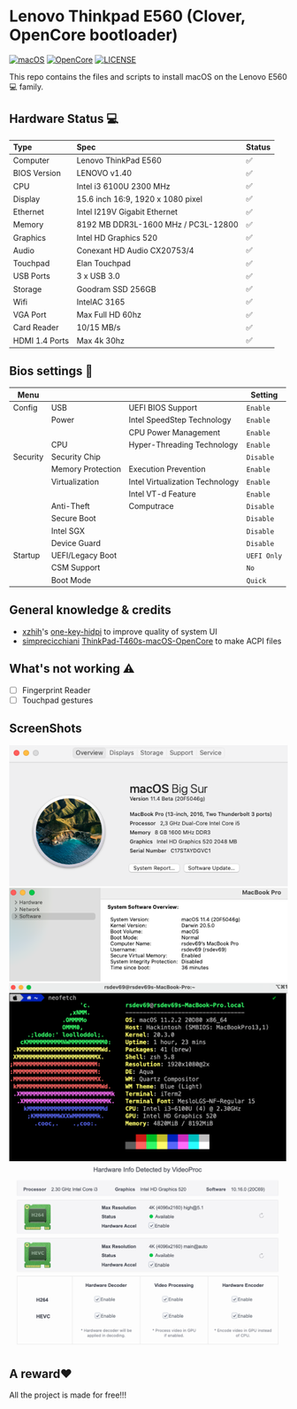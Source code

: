 # Lenovo Thinkpad E560 (Clover, OpenCore bootloader)

[![macOS](https://img.shields.io/badge/macOS-Big%20Sur-blue)](https://developer.apple.com/documentation/macos-release-notes)
[![OpenCore](https://img.shields.io/badge/OpenCore-0.6.9-green)](https://github.com/acidanthera/OpenCorePkg)
[![LICENSE](https://img.shields.io/badge/license-MIT-purple)](/LICENSE)

This repo contains the files and scripts to install macOS on the Lenovo E560💻 family.
 
## Hardware Status 💻

| Type           | Spec                                | Status|
|:---------------|:------------------------------------|:------|
| Computer       | Lenovo ThinkPad E560                | ✅ |
| BIOS Version   | LENOVO v1.40                        | ✅ |     
| CPU            | Intel i3 6100U 2300 MHz             | ✅ |
| Display        | 15.6 inch 16:9, 1920 x 1080 pixel   | ✅ |
| Ethernet       | Intel I219V Gigabit Ethernet        | ✅ |
| Memory         | 8192 MB DDR3L-1600 MHz / PC3L-12800 | ✅ |
| Graphics       | Intel HD Graphics 520               | ✅ |
| Audio          | Conexant HD Audio CX20753/4         | ✅ |
| Touchpad       | Elan Touchpad                       | ✅ |
| USB Ports      | 3 x USB 3.0                         | ✅ |
| Storage        | Goodram SSD 256GB                   | ✅ |
| Wifi            | IntelAC 3165                        | ✅ |
| VGA Port       | Max Full HD 60hz                    | ✅ |
| Card Reader    | 10/15 MB/s                          | ✅ |
| HDMI 1.4 Ports | Max 4k 30hz                         | ✅ |

## Bios settings 💾

| Menu     |                   |                                 | Setting     |
|----------|-------------------|---------------------------------|-------------|
| Config   | USB               | UEFI BIOS Support               | `Enable `   |
|          | Power             | Intel SpeedStep Technology      | `Enable `   |
|          |                   | CPU Power Management            | `Enable `   |
|          | CPU               | Hyper-Threading Technology      | `Enable `   |
| Security | Security Chip     |                                 | `Disable `  |
|          | Memory Protection | Execution Prevention            | `Enable `   |
|          | Virtualization    | Intel Virtualization Technology | `Enable `   |
|          |                   | Intel VT-d Feature              | `Enable `   |
|          | Anti-Theft        | Computrace                      | `Disable `  |
|          | Secure Boot       |                                 | `Disable `  |
|          | Intel SGX         |                                 | `Disable `  |
|          | Device Guard      |                                 | `Disable `  |
| Startup  | UEFI/Legacy Boot  |                                 | `UEFI Only` |
|          | CSM Support       |                                 | `No`        |
|          | Boot Mode         |                                 | `Quick`     |

## General knowledge & credits

- [xzhih](https://github.com/xzhih)'s [one-key-hidpi](https://github.com/xzhih/one-key-hidpi) to improve quality of system UI
- [simprecicchiani](https://github.com/simprecicchiani) [ThinkPad-T460s-macOS-OpenCore](https://github.com/simprecicchiani/ThinkPad-T460s-macOS-OpenCore) to make ACPI files

## What's not working ⚠️

- [ ] Fingerprint Reader
- [ ] Touchpad gestures
## ScreenShots

![E560](screenshot/1.png)  
![E560](screenshot/2.png)
![E560](screenshot/3.png)
![E560](screenshot/4.png)  

## A reward❤️

All the project is made for free!!!
